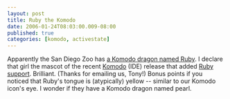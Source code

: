 ```yaml
---
layout: post
title: Ruby the Komodo
date: 2006-01-24T08:03:00.009-08:00
published: true
categories: [komodo, activestate]
---
```


<p>Apparently the San Diego Zoo has <a href="http://www.sandiegozoo.org/kids/animal_komodo.html">a Komodo dragon named Ruby</a>. I declare that girl the mascot of the recent <a href="http://www.activestate.com/Products/Komodo/">Komodo</a> (IDE) release that added <a href="http://www.ruby-lang.org/">Ruby</a> <a href="http://www.activestate.com/_images/screenshots/ss_Komodo_rails_large.gif">support</a>. Brilliant. (Thanks for emailing us, Tony!) Bonus points if you noticed that Ruby's tongue is (atypically) yellow -- similar to our Komodo icon's eye. I wonder if they have a Komodo dragon named pearl.</p>
